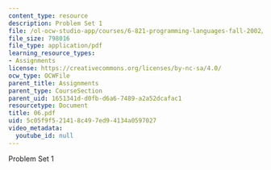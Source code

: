 ```yaml
---
content_type: resource
description: Problem Set 1
file: /ol-ocw-studio-app/courses/6-821-programming-languages-fall-2002/5c05f9f521418c497ed94134a0597027_06.pdf
file_size: 798016
file_type: application/pdf
learning_resource_types:
- Assignments
license: https://creativecommons.org/licenses/by-nc-sa/4.0/
ocw_type: OCWFile
parent_title: Assignments
parent_type: CourseSection
parent_uid: 1651341d-d0fb-d6a6-7489-a2a52dcafac1
resourcetype: Document
title: 06.pdf
uid: 5c05f9f5-2141-8c49-7ed9-4134a0597027
video_metadata:
  youtube_id: null
---
```

Problem Set 1